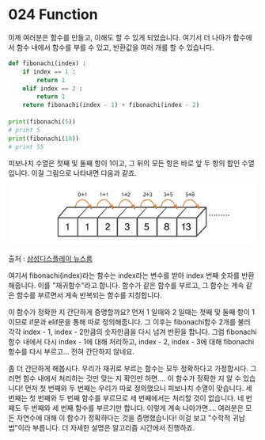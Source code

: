 # 024 Function
이제 여러분은 함수를 만들고, 이해도 할 수 있게 되었습니다. 여기서 더 나아가 함수에서 함수 내에서 함수를 부를 수 있고, 반환값을 여러 개를 할 수 있습니다.

```python
def fibonachi(index) :
	if index == 1 :
		return 1
	elif index == 2 :
		return 1
	return fibonachi(index - 1) + fibonachi(index - 2)

print(fibonachi(5))
# print 5
print(fibonachi(10))
# print 55
```

피보나치 수열은 첫째 및 둘째 항이 1이고, 그 뒤의 모든 항은 바로 앞 두 항의 합인 수열입니다. 이걸 그림으로 나타내면 다음과 같죠.

![image.jpeg](./picture/06-1.jpg)

출처 : [삼성디스플레이 뉴스룸](https://news.samsungdisplay.com/23402/)

여기서 fibonachi(index)라는 함수는  index라는 변수를 받아 index 번째 숫자를 반환해줍니다. 이를 "재귀함수"라고 합니다. 함수가 같은 함수를 부르고, 그 함수는 계속 같은 함수를 부르면서 계속 반복되는 함수를 지칭합니다.

이 함수가 정확한 지 간단하게 증명할까요? 먼저 1 일때와 2 일때는 첫째 및 둘째 항이 1이므로 if문과 elif문을 통해 따로 정의해줍니다. 그 이후는 fibonachi함수 2개를 불러 각각 index - 1, index - 2만큼의 숫자만큼을 다시 넘겨 반환을 합니다. 그럼 fibonachi 함수 내에서 다시 index - 1에 대해 처리하고, index - 2, index - 3에 대해 fibonachi 함수를 다시 부르고... 전혀 간단하지 않네요.

좀 더 간단하게 해봅시다. 우리가 재귀로 부르는 함수는 모두 정확하다고 가정합시다. 그러면 함수 내에서 처리하는 것만 맞는 지 확인만 하면.... 이 함수가 정확한 지 알 수 있습니다! 먼저 첫 번째와 두 번째는 우리가 따로 정의했으니 피보나치 수열이 맞습니다. 세 번째는 첫 번째와 두 번째 함수를 부르므로 세 번째에서는 처리할 것이 없습니다. 네 번째도 두 번째와 세 번째 함수를 부르기만 합니다. 이렇게 계속 나아가면.... 여러분은 모든 자연수에 대해 이 함수가 정확하다는 것을 증명했습니다! 이걸 보고 "수학적 귀납법"이라 부릅니다. 더 자세한 설명은 알고리즘 시간에서 진행하죠.
